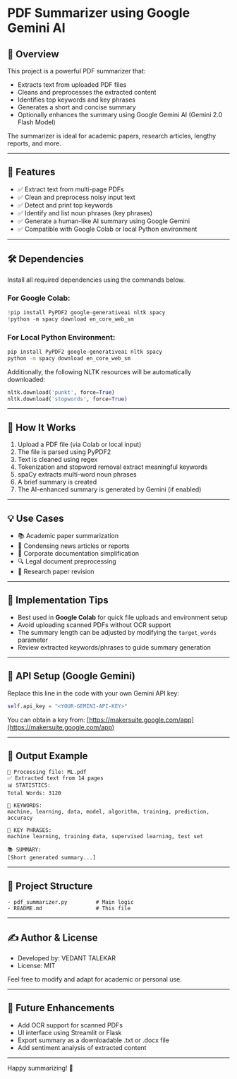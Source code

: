 # PDF Summarizer using Google Gemini AI

## 📌 Overview

This project is a powerful PDF summarizer that:

- Extracts text from uploaded PDF files
- Cleans and preprocesses the extracted content
- Identifies top keywords and key phrases
- Generates a short and concise summary
- Optionally enhances the summary using Google Gemini AI (Gemini 2.0 Flash Model)

The summarizer is ideal for academic papers, research articles, lengthy reports, and more.

---

## 🚀 Features

- ✅ Extract text from multi-page PDFs
- ✅ Clean and preprocess noisy input text
- ✅ Detect and print top keywords
- ✅ Identify and list noun phrases (key phrases)
- ✅ Generate a human-like AI summary using Google Gemini
- ✅ Compatible with Google Colab or local Python environment

---

## 🛠️ Dependencies

Install all required dependencies using the commands below.

### For Google Colab:

```python
!pip install PyPDF2 google-generativeai nltk spacy
!python -m spacy download en_core_web_sm
```

### For Local Python Environment:

```bash
pip install PyPDF2 google-generativeai nltk spacy
python -m spacy download en_core_web_sm
```

Additionally, the following NLTK resources will be automatically downloaded:

```python
nltk.download('punkt', force=True)
nltk.download('stopwords', force=True)
```

---

## 📄 How It Works

1. Upload a PDF file (via Colab or local input)
2. The file is parsed using PyPDF2
3. Text is cleaned using regex
4. Tokenization and stopword removal extract meaningful keywords
5. spaCy extracts multi-word noun phrases
6. A brief summary is created
7. The AI-enhanced summary is generated by Gemini (if enabled)

---

## 💡 Use Cases

- 📚 Academic paper summarization
- 📰 Condensing news articles or reports
- 📄 Corporate documentation simplification
- 🔍 Legal document preprocessing
- 🧠 Research paper revision

---

## 🔧 Implementation Tips

- Best used in **Google Colab** for quick file uploads and environment setup
- Avoid uploading scanned PDFs without OCR support
- The summary length can be adjusted by modifying the `target_words` parameter
- Review extracted keywords/phrases to guide summary generation

---

## 🔐 API Setup (Google Gemini)

Replace this line in the code with your own Gemini API key:

```python
self.api_key = "<YOUR-GEMINI-API-KEY>"
```

You can obtain a key from: [https://makersuite.google.com/app](https://makersuite.google.com/app)

---

## 📌 Output Example

```
📄 Processing file: ML.pdf
✅ Extracted text from 14 pages
📊 STATISTICS:
Total Words: 3120

🔑 KEYWORDS:
machine, learning, data, model, algorithm, training, prediction, accuracy

🧩 KEY PHRASES:
machine learning, training data, supervised learning, test set

📚 SUMMARY:
[Short generated summary...]
```

---

## 📂 Project Structure

```
- pdf_summarizer.py         # Main logic
- README.md                 # This file
```

---

## ✍️ Author & License

- Developed by: VEDANT TALEKAR
- License: MIT

Feel free to modify and adapt for academic or personal use.

---

## 🧠 Future Enhancements

- Add OCR support for scanned PDFs
- UI interface using Streamlit or Flask
- Export summary as a downloadable .txt or .docx file
- Add sentiment analysis of extracted content

---

Happy summarizing! 🚀

